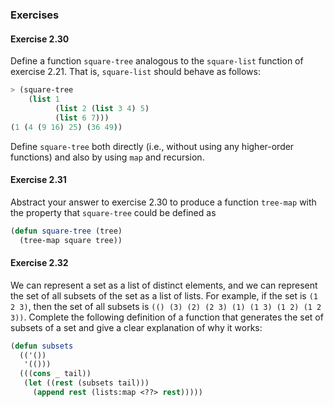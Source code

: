 ### Exercises

#### Exercise 2.30

Define a function ``square-tree`` analogous to the ``square-list`` function of exercise 2.21. That is, ``square-list`` should behave as follows:

```lisp
> (square-tree
    (list 1
          (list 2 (list 3 4) 5)
          (list 6 7)))
(1 (4 (9 16) 25) (36 49))
```

Define ``square-tree`` both directly (i.e., without using any higher-order functions) and also by using ``map`` and recursion.


#### Exercise 2.31

Abstract your answer to exercise 2.30 to produce a function ``tree-map`` with the property that ``square-tree`` could be defined as

```lisp
(defun square-tree (tree)
  (tree-map square tree))
```

#### Exercise 2.32

We can represent a set as a list of distinct elements, and we can represent the set of all subsets of the set as a list of lists. For example, if the set is ``(1 2 3)``, then the set of all subsets is ``(() (3) (2) (2 3) (1) (1 3) (1 2) (1 2 3))``. Complete the following definition of a function that generates the set of subsets of a set and give a clear explanation of why it works:

```lisp
(defun subsets
  (('())
   '(()))
  (((cons _ tail))
   (let ((rest (subsets tail)))
     (append rest (lists:map <??> rest)))))
```
